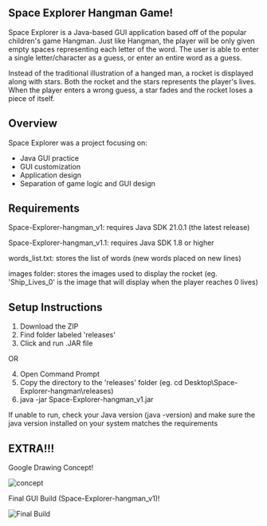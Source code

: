 ## Space Explorer Hangman Game!
Space Explorer is a Java-based GUI application based off of the popular children's game Hangman. Just like Hangman, the player will be only given empty spaces representing each letter of the word. The user is able to enter a single letter/character as a guess, or enter an entire word as a guess. 

Instead of the traditional illustration of a hanged man, a rocket is displayed along with stars. Both the rocket and the stars represents the player's lives. When the player enters a wrong guess, a star fades and the rocket loses a piece of itself.

## Overview
Space Explorer was a project focusing on:
- Java GUI practice
- GUI customization
- Application design
- Separation of game logic and GUI design

## Requirements
Space-Explorer-hangman_v1: requires Java SDK 21.0.1 (the latest release)

Space-Explorer-hangman_v1.1: requires Java SDK 1.8 or higher



words_list.txt: stores the list of words (new words placed on new lines)

images folder: stores the images used to display the rocket (eg. 'Ship_Lives_0' is the image that will display when the player reaches 0 lives)

## Setup Instructions
1. Download the ZIP
2. Find folder labeled 'releases'
3. Click and run .JAR file

OR

4. Open Command Prompt
5. Copy the directory to the 'releases' folder (eg. cd Desktop\Space-Explorer-hangman\releases)
6. java -jar Space-Explorer-hangman_v1.jar

If unable to run, check your Java version (java -version) and make sure the java version installed on your system matches the requirements

## EXTRA!!!
Google Drawing Concept!

![concept](https://github.com/MarkieSalzwedel/Space-Explorer-hangman/assets/119880237/cea832dc-1a5d-4400-a9b4-3c5b7a599963)


Final GUI Build (Space-Explorer-hangman_v1)!

![Final Build](https://github.com/MarkieSalzwedel/Space-Explorer-hangman/assets/119880237/ea947cde-9a69-4175-97b9-fcec5edab994)

